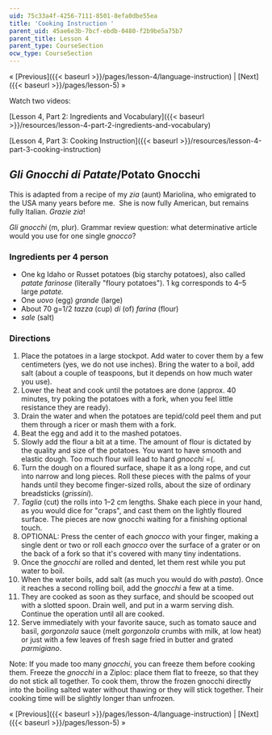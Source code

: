 ```yaml
---
uid: 75c33a4f-4256-7111-8501-8efa0dbe55ea
title: 'Cooking Instruction '
parent_uid: 45ae6e3b-7bcf-ebdb-0480-f2b9be5a75b7
parent_title: Lesson 4
parent_type: CourseSection
ocw_type: CourseSection
---
```


« [Previous]({{< baseurl >}}/pages/lesson-4/language-instruction) | [Next]({{< baseurl >}}/pages/lesson-5) »

Watch two videos:

[Lesson 4, Part 2: Ingredients and Vocabulary]({{< baseurl >}}/resources/lesson-4-part-2-ingredients-and-vocabulary)

[Lesson 4, Part 3: Cooking Instruction]({{< baseurl >}}/resources/lesson-4-part-3-cooking-instruction)

_Gli Gnocchi di Patate_/Potato Gnocchi
--------------------------------------

This is adapted from a recipe of my _zia_ (aunt) Mariolina, who emigrated to the USA many years before me.  She is now fully American, but remains fully Italian. _Grazie zia_!

_Gli gnocchi_ (m, plur). Grammar review question: what determinative article would you use for one single _gnocco_?

### Ingredients per 4 person

*   One kg Idaho or Russet potatoes (big starchy potatoes), also called _patate farinose_ (literally "floury potatoes"). 1 kg corresponds to 4–5 large _patate._
*   One _uovo_ (egg) _grande_ (large)
*   About 70 g=1/2 _tazza_ (cup) _di_ (of) _farina_ (flour)
*   _sale_ (salt)

### Directions

1.  Place the potatoes in a large stockpot. Add water to cover them by a few centimeters (yes, we do not use inches). Bring the water to a boil, add salt (about a couple of teaspoons, but it depends on how much water you use).
2.  Lower the heat and cook until the potatoes are done (approx. 40 minutes, try poking the potatoes with a fork, when you feel little resistance they are ready).
3.  Drain the water and when the potatoes are tepid/cold peel them and put them through a ricer or mash them with a fork.
4.  Beat the egg and add it to the mashed potatoes.
5.  Slowly add the flour a bit at a time. The amount of flour is dictated by the quality and size of the potatoes. You want to have smooth and elastic dough. Too much flour will lead to hard _gnocchi_ =(.
6.  Turn the dough on a floured surface, shape it as a long rope, and cut into narrow and long pieces. Roll these pieces with the palms of your hands until they become finger-sized rolls, about the size of ordinary breadsticks (_grissini_).
7.  _Taglia_ (cut) the rolls into 1–2 cm lengths. Shake each piece in your hand, as you would dice for "craps", and cast them on the lightly floured surface. The pieces are now gnocchi waiting for a finishing optional touch.
8.  OPTIONAL: Press the center of each _gnocco_ with your finger, making a single dent or two or roll each _gnocco_ over the surface of a grater or on the back of a fork so that it's covered with many tiny indentations.
9.  Once the _gnocchi_ are rolled and dented, let them rest while you put water to boil.
10.  When the water boils, add salt (as much you would do with _pasta_). Once it reaches a second rolling boil, add the _gnocchi_ a few at a time.
11.  They are cooked as soon as they surface, and should be scooped out with a slotted spoon. Drain well, and put in a warm serving dish. Continue the operation until all are cooked.
12.  Serve immediately with your favorite sauce, such as tomato sauce and basil, _gorgonzola_ sauce (melt _gorgonzola_ crumbs with milk, at low heat) or just with a few leaves of fresh sage fried in butter and grated _parmigiano_.

Note: If you made too many _gnocchi_, you can freeze them before cooking them. Freeze the _gnocchi_ in a Ziploc: place them flat to freeze, so that they do not stick all together. To cook them, throw the frozen gnocchi directly into the boiling salted water without thawing or they will stick together. Their cooking time will be slightly longer than unfrozen.

« [Previous]({{< baseurl >}}/pages/lesson-4/language-instruction) | [Next]({{< baseurl >}}/pages/lesson-5) »
